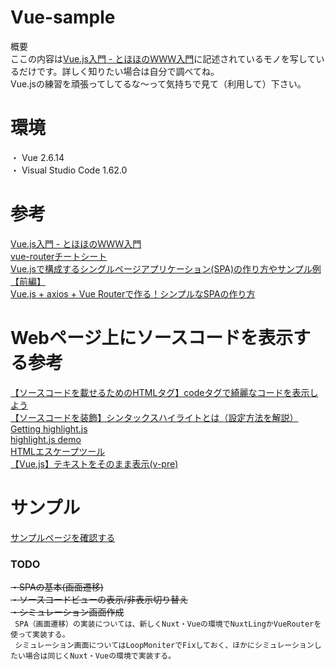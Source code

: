 # Vue-sample
  
概要  
ここの内容は[Vue.js入門 - とほほのＷＷＷ入門](https://www.tohoho-web.com/ex/vuejs.html)に記述されているモノを写しているだけです。詳しく知りたい場合は自分で調べてね。  
Vue.jsの練習を頑張ってしてるな～って気持ちで見て（利用して）下さい。  

# 環境  
・ Vue 2.6.14  
・ Visual Studio Code 1.62.0  
  
# 参考  
[Vue.js入門 - とほほのＷＷＷ入門](https://www.tohoho-web.com/ex/vuejs.html)  
[vue-routerチートシート](https://qiita.com/morrr/items/873ea25a806167c8d426)  
[Vue.jsで構成するシングルページアプリケーション(SPA)の作り方やサンプル例【前編】](https://www.geekfeed.co.jp/geekblog/vue-spa-chap1/)  
[Vue.js + axios + Vue Routerで作る！シンプルなSPAの作り方](https://public-constructor.com/how-to-create-spa-with-vue/)  
  
# Webページ上にソースコードを表示する参考  
[【ソースコードを載せるためのHTMLタグ】codeタグで綺麗なコードを表示しよう](https://ksonoda.com/code-tag-html/)  
[【ソースコードを装飾】シンタックスハイライトとは（設定方法を解説）](https://ksonoda.com/syntaxhighlight-hightlight-js/)  
[Getting highlight.js](https://highlightjs.org/download/)  
[highlight.js demo](https://highlightjs.org/static/demo/)  
[HTMLエスケープツール](https://webtools.dounokouno.com/htmlescape/index.html)  
[【Vue.js】テキストをそのまま表示(v-pre)](https://algorithm.joho.info/programming/javascript/vue-js-v-pre/)  
  
# サンプル  
[サンプルページを確認する](https://hasegawatakatune.github.io/vue-sample/)  
  
  
### TODO  
~~・SPAの基本(画面遷移)~~  
~~・ソースコードビューの表示/非表示切り替え~~  
~~・シミュレーション画面作成~~  
``` SPA（画面遷移）の実装については、新しくNuxt・Vueの環境でNuxtLingかVueRouterを使って実装する。```  
``` シミュレーション画面についてはLoopMoniterでFixしておく、ほかにシミュレーションしたい場合は同じくNuxt・Vueの環境で実装する。```  
  
